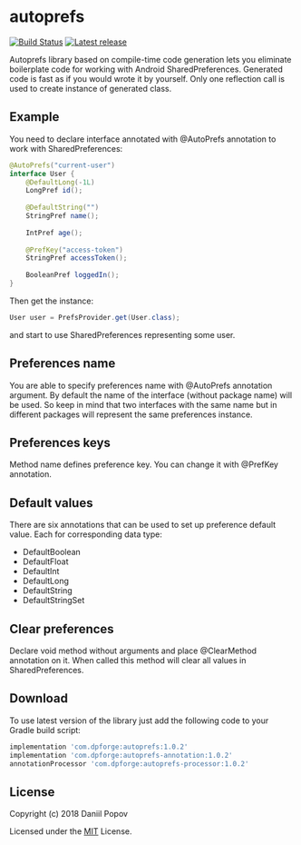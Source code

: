 # autoprefs 
[![Build Status](https://travis-ci.com/int02h/autoprefs.svg?branch=master)](https://travis-ci.com/int02h/autoprefs)
[![Latest release](https://img.shields.io/github/release/int02h/autoprefs.svg)](https://github.com/int02h/autoprefs/releases/latest)

Autoprefs library based on compile-time code generation lets you eliminate boilerplate code for working with Android SharedPreferences. Generated code is fast as if you would wrote it by yourself. Only one reflection call is used to create instance of generated class.

Example
-------
You need to declare interface annotated with @AutoPrefs annotation to work with SharedPreferences:
```java
@AutoPrefs("current-user")
interface User {
    @DefaultLong(-1L)
    LongPref id();
    
    @DefaultString("")
    StringPref name();
    
    IntPref age();
    
    @PrefKey("access-token")
    StringPref accessToken();
    
    BooleanPref loggedIn();
}
```
Then get the instance:
```java
User user = PrefsProvider.get(User.class);
```
and start to use SharedPreferences representing some user.

Preferences name
-----------------------
You are able to specify preferences name with @AutoPrefs annotation argument. By default the name of the interface (without package name) will be used. So keep in mind that two interfaces with the same name but in different packages will represent the same preferences instance.

Preferences keys
----------------
Method name defines preference key. You can change it with @PrefKey annotation.

Default values
--------------
There are six annotations that can be used to set up preference default value. Each for corresponding data type:
* DefaultBoolean
* DefaultFloat
* DefaultInt
* DefaultLong
* DefaultString
* DefaultStringSet

Clear preferences
-----------------
Declare void method without arguments and place @ClearMethod annotation on it. When called this method will clear all values in SharedPreferences.

Download
--------
To use latest version of the library just add the following code to your Gradle build script:
```groovy
implementation 'com.dpforge:autoprefs:1.0.2'
implementation 'com.dpforge:autoprefs-annotation:1.0.2'
annotationProcessor 'com.dpforge:autoprefs-processor:1.0.2'
```

License
-------
Copyright (c) 2018 Daniil Popov

Licensed under the [MIT](LICENSE) License.
